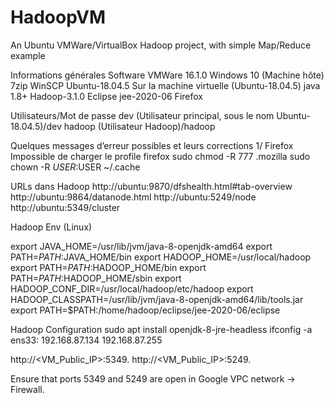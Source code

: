 # HadoopVM
An Ubuntu VMWare/VirtualBox Hadoop project, with simple Map/Reduce example



Informations générales
Software
VMWare 16.1.0
Windows 10 (Machine hôte)
7zip
WinSCP
Ubuntu-18.04.5
Sur la machine virtuelle (Ubuntu-18.04.5)
java 1.8+
Hadoop-3.1.0
Eclipse jee-2020-06
Firefox

Utilisateurs/Mot de passe
dev (Utilisateur principal, sous le nom Ubuntu-18.04.5)/dev
hadoop (Utilisateur Hadoop)/hadoop

Quelques messages d’erreur possibles et leurs corrections
1/ Firefox 
Impossible de charger le profile firefox
sudo chmod -R 777 .mozilla
sudo chown -R $USER:$USER ~/.cache

URLs dans Hadoop
http://ubuntu:9870/dfshealth.html#tab-overview
http://ubuntu:9864/datanode.html
http://ubuntu:5249/node
http://ubuntu:5349/cluster

Hadoop Env (Linux)


export JAVA_HOME=/usr/lib/jvm/java-8-openjdk-amd64
export PATH=$PATH:$JAVA_HOME/bin
export HADOOP_HOME=/usr/local/hadoop
export PATH=$PATH:$HADOOP_HOME/bin
export PATH=$PATH:$HADOOP_HOME/sbin
export HADOOP_CONF_DIR=/usr/local/hadoop/etc/hadoop
export HADOOP_CLASSPATH=/usr/lib/jvm/java-8-openjdk-amd64/lib/tools.jar
export PATH=$PATH:/home/hadoop/eclipse/jee-2020-06/eclipse

Hadoop Configuration
sudo apt install openjdk-8-jre-headless
ifconfig -a
ens33:
192.168.87.134
192.168.87.255

http://<VM_Public_IP>:5349. 
http://<VM_Public_IP>:5249. 

Ensure that ports 5349 and 5249 are open in Google VPC network -> Firewall.
